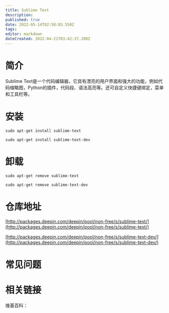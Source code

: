 ```yaml
---
title: Sublime Text
description: 
published: true
date: 2022-05-14T02:58:03.550Z
tags: 
editor: markdown
dateCreated: 2022-04-21T03:42:37.200Z
---
```


# 简介

Sublime Text是一个代码编辑器，它具有漂亮的用户界面和强大的功能，例如代码缩略图，Python的插件，代码段、语法高亮等。还可自定义快捷键绑定，菜单和工具栏等。


# 安装

`sudo apt-get install sublime-text`

`sudo apt-get install sublime-text-dev`

# 卸载

`sudo apt-get remove sublime-text`

`sudo apt-get remove sublime-text-dev`

# 仓库地址

[http://packages.deepin.com/deepin/pool/non-free/s/sublime-text/](http://packages.deepin.com/deepin/pool/non-free/s/sublime-text/)

[http://packages.deepin.com/deepin/pool/non-free/s/sublime-text-dev/](http://packages.deepin.com/deepin/pool/non-free/s/sublime-text-dev/)

# 常见问题

# 相关链接

维基百科：